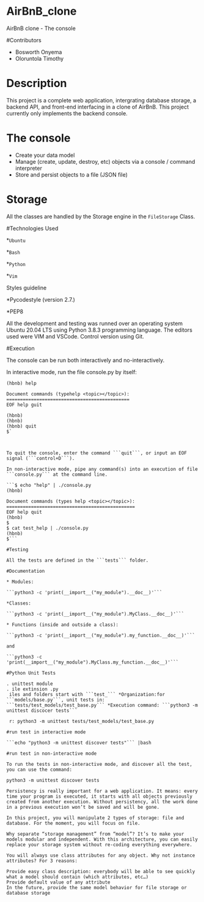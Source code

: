 # AirBnB_clone
AirBnB clone - The console

#Contributors

* Bosworth Onyema
* Oloruntola Timothy

# Description
This project is a complete web application, intergrating database storage, a backend API, and front-end interfacing in a clone of AirBnB.
This project currently only implements the backend console.

# The console
* Create your data model
* Manage (create, update, destroy, etc) objects via a console / command interpreter
* Store and persist objects to a file (JSON file)

# Storage
All the classes are handled by the Storage engine in the ```FileStorage``` Class.

#Technologies Used

*```Ubuntu```

*```Bash```

*```Python```

*```Vim```

Styles guideline

*Pycodestyle (version 2.7.)

*PEP8

All the development and testing was runned over an operating system Ubuntu 20.04 LTS using Python 3.8.3 programming language. The editors used were VIM and VSCode. Control version using Git.

#Execution

The console can be run both interactively and no-interactively.

In interactive mode, run the file console.py by itself:


```$ ./console.py
(hbnb) help

Document commands (typehelp <topic></topic>):
=============================================
EOF help guit

(hbnb)
(hbnb)
(hbnb) quit
$`



To quit the console, enter the command ```quit```, or input an EOF signal (```control+D```).

In non-interactive mode, pipe any command(s) into an execution of file ```console.py``` at the command line.

```$ echo "help" | ./console.py
(hbnb)

Document commands (types help <topic></topic>):
===============================================
EOF help quit
(hbnb)
$
$ cat test_help | ./console.py
(hbnb)
$```

#Testing

All the tests are defined in the ```tests``` folder.

#Documentation

* Modules:

```python3 -c 'print(__import__("my_module").__doc__)'```

*Classes:

```python3 -c 'print(__import__("my_module").MyClass.__doc__)'```

* Functions (inside and outside a class):

```python3 -c 'print(__import__("my_module").my_function.__doc__)'```

and

```python3 -c 'print(__import__("my_module").MyClass.my_function.__doc__)'```

#Python Unit Tests

. unittest module
. ile extinsion .py
 iles and folders start with ```test_``` *Organization:for ```models/base.py```, unit tests in: ```tests/test_models/test_base.py``` *Execution command: ```python3 -m unittest discocer tests```

 r: python3 -m unittest tests/test_models/test_base.py

#run test in interactive mode

```echo "python3 -m unittest discover tests"``` |bash

#run test in non-interactive mode

To run the tests in non-interactive mode, and discover all the test, you can use the command:

python3 -m unittest discover tests

Persistency is really important for a web application. It means: every time your program is executed, it starts with all objects previously created from another execution. Without persistency, all the work done in a previous execution won’t be saved and will be gone.

In this project, you will manipulate 2 types of storage: file and database. For the moment, you will focus on file.

Why separate “storage management” from “model”? It’s to make your models modular and independent. With this architecture, you can easily replace your storage system without re-coding everything everywhere.

You will always use class attributes for any object. Why not instance attributes? For 3 reasons:

Provide easy class description: everybody will be able to see quickly what a model should contain (which attributes, etc…)
Provide default value of any attribute
In the future, provide the same model behavior for file storage or database storage

